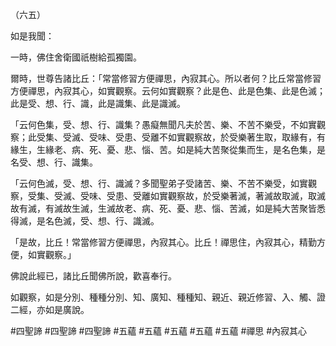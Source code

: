 （六五）

如是我聞：

一時，佛住舍衛國祇樹給孤獨園。

爾時，世尊告諸比丘：「常當修習方便禪思，內寂其心。所以者何？比丘常當修習方便禪思，內寂其心，如實觀察。云何如實觀察？此是色、此是色集、此是色滅；此是受、想、行、識，此是識集、此是識滅。

「云何色集，受、想、行、識集？愚癡無聞凡夫於苦、樂、不苦不樂受，不如實觀察；此受集、受滅、受味、受患、受離不如實觀察故，於受樂著生取，取緣有，有緣生，生緣老、病、死、憂、悲、惱、苦。如是純大苦聚從集而生，是名色集，是名受、想、行、識集。

「云何色滅，受、想、行、識滅？多聞聖弟子受諸苦、樂、不苦不樂受，如實觀察，受集、受滅、受味、受患、受離如實觀察故，於受樂著滅，著滅故取滅，取滅故有滅，有滅故生滅，生滅故老、病、死、憂、悲、惱、苦滅，如是純大苦聚皆悉得滅，是名色滅，受、想、行、識滅。

「是故，比丘！常當修習方便禪思，內寂其心。比丘！禪思住，內寂其心，精勤方便，如實觀察。」

佛說此經已，諸比丘聞佛所說，歡喜奉行。

如觀察，如是分別、種種分別、知、廣知、種種知、親近、親近修習、入、觸、證二經，亦如是廣說。



#四聖諦
#四聖諦
#四聖諦
#五蘊
#五蘊
#五蘊
#五蘊
#五蘊
#禪思
#內寂其心

